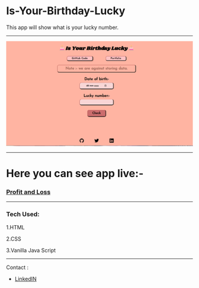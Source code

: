 # Is-Your-Birthday-Lucky

This app will show what is your lucky number.

---

![](https://github.com/Priyallohar/Is-Your-Birthday-Lucky/blob/main/image/isyourbirthdaylucky.PNG)

---

# Here you can see app live:-

### <a href="https://isyourbirthdaylucy.netlify.app/" target="_blank"> Profit and Loss </a>
---

### Tech Used: ###

1.HTML

2.CSS

3.Vanilla Java Script

---

Contact :

* [LinkedIN](https://www.linkedin.com/in/priyallohar/)
